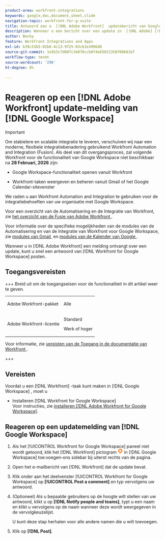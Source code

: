 ```yaml
---
product-area: workfront-integrations
keywords: google,doc,document,sheet,slide
navigation-topic: workfront-for-g-suite
title: Antwoord aan a  [!DNL Adobe Workfront]  updatebericht van Google Workspace
description: Wanneer u een bericht over een update in  [!DNL Adobe] [!DNL Workfront] ontvangt, kunt u een antwoord van Workfront voor Google Workspace snel posten.
author: Becky
feature: Workfront Integrations and Apps
exl-id: b39c53b5-02b6-4c13-9f25-83cb3e3096d8
source-git-commit: 1e5b3c7d087c34870ccb0f4e65021358f08b81bf
workflow-type: tm+mt
source-wordcount: '296'
ht-degree: 0%

---
```


# Reageren op een [!DNL Adobe Workfront] update-melding van [!DNL Google Workspace]

>[!IMPORTANT]
>
>Om stabielere en scalable integratie te leveren, verschuiven wij naar een moderne, flexibele integratiebenadering gebruikend Workfront Automation and Integration (Fusion). Als deel van dit overgangsproces, zal volgende Workfront voor de functionaliteit van Google Workspace niet beschikbaar na **28 Februari, 2026** zijn:
>
>* Google Workspace-functionaliteit openen vanuit Workfront
>
>* Workfront-taken weergeven en beheren vanuit Gmail of het Google Calendar-sitevenster
>
>We raden u aan Workfront Automation and Integration te gebruiken voor de integratiebehoeften van uw organisatie met Google Workspace.
>
>Voor een overzicht van de Automatisering en de Integratie van Workfront, zie [&#x200B; het overzicht van de Fusie van Adobe Workfront &#x200B;](https://experienceleague.adobe.com/nl/docs/workfront-fusion/using/get-started-with-fusion/understand-workfront-fusion/workfront-fusion-overview).
>
>Voor informatie over de specifieke mogelijkheden van de modules van de Automatisering en van de Integratie van Workfront voor Google Workspace, zie [&#x200B; modules van Gmail &#x200B;](https://experienceleague.adobe.com/nl/docs/workfront-fusion/using/references/apps-and-their-modules/third-party-app-connectors/gmail-modules) en [&#x200B; modules van de Kalender van Google &#x200B;](https://experienceleague.adobe.com/nl/docs/workfront-fusion/using/references/apps-and-their-modules/third-party-app-connectors/google-calendar-modules).

Wanneer u in [!DNL Adobe Workfront] een melding ontvangt over een update, kunt u snel een antwoord van [!DNL Workfront for Google Workspace] posten.

## Toegangsvereisten

+++ Breid uit om de toegangseisen voor de functionaliteit in dit artikel weer te geven.

<table style="table-layout:auto"> 
 <col> 
 <col> 
 <tbody> 
  <tr> 
   <td role="rowheader">Adobe Workfront-pakket</td> 
   <td> <p>Alle</p> </td> 
  </tr> 
  <tr> 
   <td role="rowheader">Adobe Workfront-licentie</td> 
   <td> <p>Standard</p><p>Werk of hoger</p>
  </tr> 
 </tbody> 
</table>

Voor informatie, zie [&#x200B; vereisten van de Toegang in de documentatie van Workfront &#x200B;](/help/quicksilver/administration-and-setup/add-users/access-levels-and-object-permissions/access-level-requirements-in-documentation.md).

+++

## Vereisten

Voordat u een [!DNL Workfront] -taak kunt maken in [!DNL Google Workspace] , moet u

* Installeren [!DNL Workfront for Google Workspace]\
   Voor instructies, zie [&#x200B; installeren  [!DNL Adobe Workfront for Google Workspace]](../../workfront-integrations-and-apps/workfront-for-g-suite/install-workfront-for-gsuite.md).

## Reageren op een updatemelding van [!DNL Google Workspace]

1. Als het [!UICONTROL Workfront for Google Workspace] paneel niet wordt getoond, klik het [!DNL Workfront] pictogram ![&#x200B; pictogram van Workfront &#x200B;](assets/wf-lion-icon.png) in [!DNL Google Workspace] toe:voegen-ons sidebar bij uiterst rechts van de pagina.
1. Open het e-mailbericht van [!DNL Workfront] dat de update bevat.
1. Klik onder aan het deelvenster [!UICONTROL Workfront for Google Workspace] op **[!UICONTROL Post a comment]** en typ vervolgens uw antwoord.
1. (Optioneel) Als u bepaalde gebruikers op de hoogte wilt stellen van uw antwoord, klikt u op **[!DNL Notify people and teams]**, typt u een naam en klikt u vervolgens op de naam wanneer deze wordt weergegeven in de vervolgkeuzelijst.

   U kunt deze stap herhalen voor alle andere namen die u wilt toevoegen.

1. Klik op **[!DNL Post]**.
